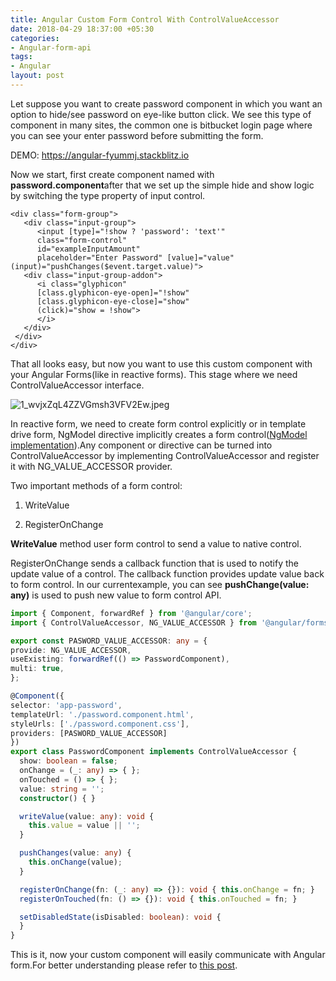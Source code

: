 ```yaml
---
title: Angular Custom Form Control With ControlValueAccessor
date: 2018-04-29 18:37:00 +05:30
categories:
- Angular-form-api
tags:
- Angular
layout: post
---
```


Let suppose you want to create password component in which you want an option to hide/see password on eye-like button click. We see this type of component in many sites, the common one is bitbucket login page where you can see your enter password before submitting the form.

DEMO: https://angular-fyummj.stackblitz.io

Now we start, first create component named with **password.component**after that we set up the simple hide and show logic by switching the type property of input control.

```
<div class="form-group">
   <div class="input-group">
      <input [type]="!show ? 'password': 'text'"
	  class="form-control" 
	  id="exampleInputAmount" 
	  placeholder="Enter Password" [value]="value" (input)="pushChanges($event.target.value)">
   <div class="input-group-addon"> 
      <i class="glyphicon" 
	  [class.glyphicon-eye-open]="!show" 
	  [class.glyphicon-eye-close]="show" 
	  (click)="show = !show">
      </i>
   </div> 
 </div>
</div>
```

That all looks easy, but now you want to use this custom component with your Angular Forms(like in reactive forms). This stage where we need ControlValueAccessor interface.

![1_wvjxZqL4ZZVGmsh3VFV2Ew.jpeg](/uploads/1_wvjxZqL4ZZVGmsh3VFV2Ew.jpeg)

In reactive form, we need to create form control explicitly or in template drive form, NgModel directive implicitly creates a form control([NgModel implementation](https://github.com/angular/angular/blob/master/packages/forms/src/directives/ng_model.ts)).Any component or directive can be turned into ControlValueAccessor by implementing ControlValueAccessor and register it with NG_VALUE_ACCESSOR provider.

Two important methods of a form control:

1. WriteValue

2. RegisterOnChange

**WriteValue** method user form control to send a value to native control.

RegisterOnChange sends a callback function that is used to notify the update value of a control. The callback function provides update value back to form control. In our currentexample, you can see **pushChange(value: any)** is used to push new value to form control API.

```ts
import { Component, forwardRef } from '@angular/core';
import { ControlValueAccessor, NG_VALUE_ACCESSOR } from '@angular/forms';

export const PASWORD_VALUE_ACCESSOR: any = {
provide: NG_VALUE_ACCESSOR,
useExisting: forwardRef(() => PasswordComponent),
multi: true,
};

@Component({
selector: 'app-password',
templateUrl: './password.component.html',
styleUrls: ['./password.component.css'],
providers: [PASWORD_VALUE_ACCESSOR]
})
export class PasswordComponent implements ControlValueAccessor {
  show: boolean = false;
  onChange = (_: any) => { };
  onTouched = () => { };
  value: string = '';
  constructor() { }

  writeValue(value: any): void {
    this.value = value || '';
  }

  pushChanges(value: any) {
    this.onChange(value);
  }

  registerOnChange(fn: (_: any) => {}): void { this.onChange = fn; }
  registerOnTouched(fn: () => {}): void { this.onTouched = fn; }

  setDisabledState(isDisabled: boolean): void {
  }
}
```

This is it, now your custom component will easily communicate with Angular form.For better understanding please refer to [this post](https://blog.angularindepth.com/never-again-be-confused-when-implementing-controlvalueaccessor-in-angular-forms-93b9eee9ee83).
